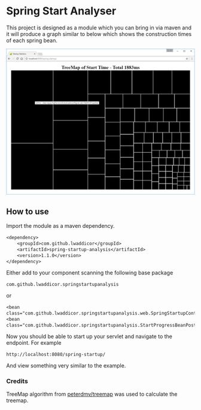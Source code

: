 # Spring Start Analyser

This project is designed as a module which you can bring in via maven
and it will produce a graph similar to below which shows the
construction times of each spring bean.

![Example image of it running](./readme-images/example.png)

## How to use

Import the module as a maven dependency.

    <dependency>
        <groupId>com.github.lwaddicor</groupId>
        <artifactId>spring-startup-analysis</artifactId>
        <version>1.1.0</version>
    </dependency>

Either add to your component scanning the following base package

    com.github.lwaddicor.springstartupanalysis

 or

    <bean class="com.github.lwaddicor.springstartupanalysis.web.SpringStartupController"/>
    <bean class="com.github.lwaddicor.springstartupanalysis.StartProgressBeanPostProcessor"/>

Now you should be able to start up your servlet and navigate to the endpoint. For example

    http://localhost:8080/spring-startup/

And view something very similar to the example.

### Credits

TreeMap algorithm from [peterdmv/treemap](https://github.com/peterdmv/treemap) was used to calculate the treemap.